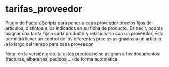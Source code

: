 # tarifas_proveedor

Plugin de FacturaScripts para poner a cada proveedor precios fijos de artículos, distintos a los indicados en su ficha de producto.
Es decir, podrás asignar una tarifa fija a cada producto y relacionarlo con un proveedor.
Esto permitirá llevar un control de los diferentes precios asignados a un articulo a lo largo del tiempo para cada proveedor.

Nota: en la versión gratuita estos precios no se asignan a los documentos (facturas, albaranes, pedidos,...) de forma automática.